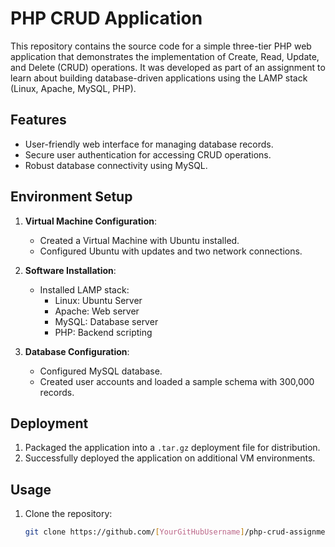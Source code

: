 # PHP CRUD Application

This repository contains the source code for a simple three-tier PHP web application that demonstrates the implementation of Create, Read, Update, and Delete (CRUD) operations. It was developed as part of an assignment to learn about building database-driven applications using the LAMP stack (Linux, Apache, MySQL, PHP).

## Features
- User-friendly web interface for managing database records.
- Secure user authentication for accessing CRUD operations.
- Robust database connectivity using MySQL.

## Environment Setup
1. **Virtual Machine Configuration**:
   - Created a Virtual Machine with Ubuntu installed.
   - Configured Ubuntu with updates and two network connections.

2. **Software Installation**:
   - Installed LAMP stack:
     - Linux: Ubuntu Server
     - Apache: Web server
     - MySQL: Database server
     - PHP: Backend scripting

3. **Database Configuration**:
   - Configured MySQL database.
   - Created user accounts and loaded a sample schema with 300,000 records.

## Deployment
1. Packaged the application into a `.tar.gz` deployment file for distribution.
2. Successfully deployed the application on additional VM environments.

## Usage
1. Clone the repository:
   ```bash
   git clone https://github.com/[YourGitHubUsername]/php-crud-assignment.git
